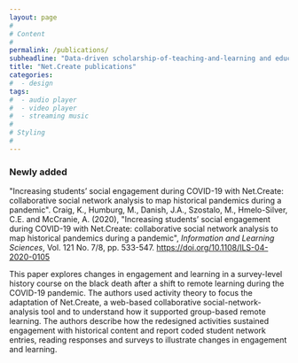 ```yaml
---
layout: page
#
# Content
#
permalink: /publications/
subheadline: "Data-driven scholarship-of-teaching-and-learning and educational research"
title: "Net.Create publications"
categories:
#  - design
tags:
#  - audio player
#  - video player
#  - streaming music
#
# Styling
#
---
```


### Newly added

"Increasing students’ social engagement during COVID-19 with Net.Create: collaborative social network analysis to map historical pandemics during a pandemic". Craig, K., Humburg, M., Danish, J.A., Szostalo, M., Hmelo-Silver, C.E. and McCranie, A. (2020), "Increasing students’ social engagement during COVID-19 with Net.Create: collaborative social network analysis to map historical pandemics during a pandemic", *Information and Learning Sciences*, Vol. 121 No. 7/8, pp. 533-547. https://doi.org/10.1108/ILS-04-2020-0105

This paper explores changes in engagement and learning in a survey-level history course on the black death after a shift to remote learning during the COVID-19 pandemic. The authors used activity theory to focus the adaptation of Net.Create, a web-based collaborative social-network-analysis tool and to understand how it supported group-based remote learning. The authors describe how the redesigned activities sustained engagement with historical content and report coded student network entries, reading responses and surveys to illustrate changes in engagement and learning.